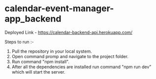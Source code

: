 # calendar-event-manager-app_backend

Deployed Link - https://calendar-backend-api.herokuapp.com/

Steps to run :-
1. Pull the repository in your local system.
2. Open command promp and navigate to the project folder.
3. Run command "npm install".
4. After all the dependencies are installed run command "npm run dev" which will start the server.
